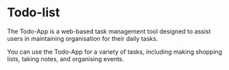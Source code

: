 # Todo-list
The Todo-App is a web-based task management tool designed to assist users in maintaining organisation for their daily tasks.

You can use the Todo-App for a variety of tasks, including making shopping lists, taking notes, and organising events.
